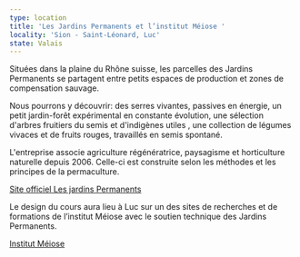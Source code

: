 ```yaml
---
type: location
title: 'Les Jardins Permanents et l’institut Méiose '
locality: 'Sion - Saint-Léonard, Luc'
state: Valais
---
```

Situées dans la plaine du Rhône suisse, les parcelles des Jardins Permanents se partagent entre petits espaces de production et zones de compensation sauvage.

Nous pourrons y découvrir: des serres vivantes, passives en énergie, un petit jardin-forêt expérimental en constante évolution, une sélection d'arbres fruitiers du semis et d'indigènes utiles , une collection de légumes vivaces et de fruits rouges, travaillés en semis spontané. 

L'entreprise associe agriculture régénératrice, paysagisme et horticulture naturelle depuis 2006. Celle-ci est construite selon les méthodes et les principes de la permaculture.

[Site officiel Les jardins Permanents](https://www.jardins-permanents.ch/)

Le design du cours aura lieu à Luc sur un des sites de recherches et de formations de l’institut Méiose avec le soutien technique des Jardins Permanents. 

[Institut Méiose](https://www.jardins-permanents.ch/services/permaculture/institut-meoise)
